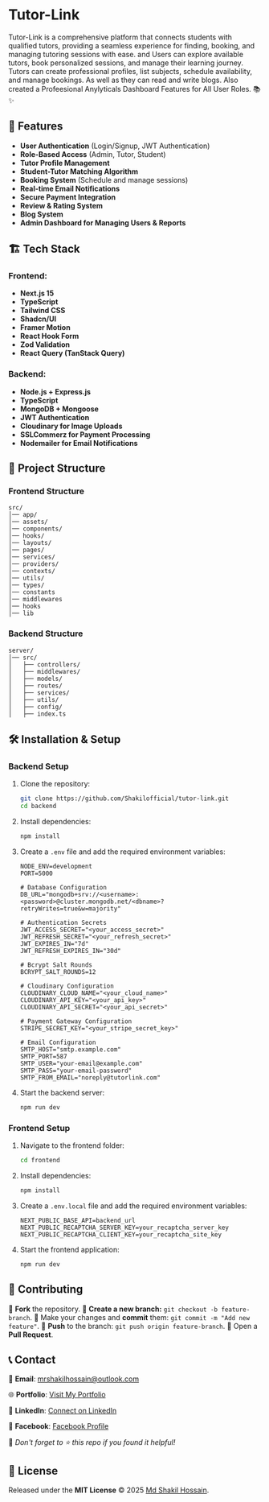 # Tutor-Link

Tutor-Link is a comprehensive platform that connects students with qualified tutors, providing a seamless experience for finding, booking, and managing tutoring sessions with ease. and Users can explore available tutors, book personalized sessions, and manage their learning journey. Tutors can create professional profiles, list subjects, schedule availability, and manage bookings. As well as they can read and write blogs. Also created a Profeesional Anylyticals Dashboard Features for All User Roles. 📚✨

## 🚀 Features

- **User Authentication** (Login/Signup, JWT Authentication)
- **Role-Based Access** (Admin, Tutor, Student)
- **Tutor Profile Management**
- **Student-Tutor Matching Algorithm**
- **Booking System** (Schedule and manage sessions)
- **Real-time Email Notifications**
- **Secure Payment Integration**
- **Review & Rating System**
- **Blog System**
- **Admin Dashboard for Managing Users & Reports**

## 🏗️ Tech Stack

### Frontend:

- **Next.js 15**
- **TypeScript**
- **Tailwind CSS**
- **Shadcn/UI**
- **Framer Motion**
- **React Hook Form**
- **Zod Validation**
- **React Query (TanStack Query)**

### Backend:

- **Node.js + Express.js**
- **TypeScript**
- **MongoDB + Mongoose**
- **JWT Authentication**
- **Cloudinary for Image Uploads**
- **SSLCommerz for Payment Processing**
- **Nodemailer for Email Notifications**

## 📂 Project Structure

### Frontend Structure

```
src/
│── app/
│── assets/
│── components/
│── hooks/
│── layouts/
│── pages/
│── services/
│── providers/
│── contexts/
│── utils/
│── types/
│── constants
│── middlewares
│── hooks
│── lib
```

### Backend Structure

```
server/
│── src/
│   ├── controllers/
│   ├── middlewares/
│   ├── models/
│   ├── routes/
│   ├── services/
│   ├── utils/
│   ├── config/
│   ├── index.ts
```

## 🛠️ Installation & Setup

### Backend Setup

1. Clone the repository:
   ```sh
   git clone https://github.com/Shakilofficial/tutor-link.git
   cd backend
   ```
2. Install dependencies:
   ```sh
   npm install
   ```
3. Create a `.env` file and add the required environment variables:

   ```env
   NODE_ENV=development
   PORT=5000

   # Database Configuration
   DB_URL="mongodb+srv://<username>:<password>@cluster.mongodb.net/<dbname>?retryWrites=true&w=majority"

   # Authentication Secrets
   JWT_ACCESS_SECRET="<your_access_secret>"
   JWT_REFRESH_SECRET="<your_refresh_secret>"
   JWT_EXPIRES_IN="7d"
   JWT_REFRESH_EXPIRES_IN="30d"

   # Bcrypt Salt Rounds
   BCRYPT_SALT_ROUNDS=12

   # Cloudinary Configuration
   CLOUDINARY_CLOUD_NAME="<your_cloud_name>"
   CLOUDINARY_API_KEY="<your_api_key>"
   CLOUDINARY_API_SECRET="<your_api_secret>"

   # Payment Gateway Configuration
   STRIPE_SECRET_KEY="<your_stripe_secret_key>"

   # Email Configuration
   SMTP_HOST="smtp.example.com"
   SMTP_PORT=587
   SMTP_USER="your-email@example.com"
   SMTP_PASS="your-email-password"
   SMTP_FROM_EMAIL="noreply@tutorlink.com"
   ```

4. Start the backend server:
   ```sh
   npm run dev
   ```

### Frontend Setup

1. Navigate to the frontend folder:
   ```sh
   cd frontend
   ```
2. Install dependencies:
   ```sh
   npm install
   ```
3. Create a `.env.local` file and add the required environment variables:
   ```env
   NEXT_PUBLIC_BASE_API=backend_url
   NEXT_PUBLIC_RECAPTCHA_SERVER_KEY=your_recaptcha_server_key
   NEXT_PUBLIC_RECAPTCHA_CLIENT_KEY=your_recaptcha_site_key
   ```
4. Start the frontend application:
   ```sh
   npm run dev
   ```

## 👥 Contributing

🔹 **Fork** the repository.
🔹 **Create a new branch:** `git checkout -b feature-branch`.
🔹 Make your changes and **commit** them: `git commit -m "Add new feature"`.
🔹 **Push** to the branch: `git push origin feature-branch`.
🔹 Open a **Pull Request**.

## 📞 Contact

📧 **Email**: [mrshakilhossain@outlook.com](mailto:mrshakilhossain@outlook.com)

🌐 **Portfolio**: [Visit My Portfolio](https://shakilhossain-sigma.vercel.app)

💼 **LinkedIn**: [Connect on LinkedIn](https://www.linkedin.com/in/md-shakilhossain)

📘 **Facebook**: [Facebook Profile](https://www.facebook.com/iamshakilhossain)

💖 _Don't forget to ⭐ this repo if you found it helpful!_

## 📝 License

Released under the **MIT License** © 2025 [Md Shakil Hossain](https://github.com/shakilofficial).

